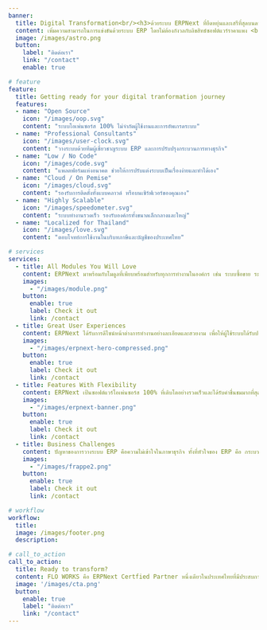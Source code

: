 ```yaml
---
banner:
  title: Digital Transformation<br/><h3>ด้วยระบบ ERPNext ที่ยืดหยุ่นและเสรีที่สุดบนดาวเคราะห์โลก</h3>
  content: เพิ่มความสามารถในการแข่งขันด้วยระบบ ERP โดยไม่ต้องกังวลกับลิขสิทธ์ซอฟต์แวร์ราคาแพง <br/> ERPNext เป็น 100% Open Source ERP เพื่อการเดินทางสู่อนาคต ที่ไม่มีข้อจำกัดด้านจำนวนผู้ใช้งาน
  image: /images/astro.png
  button:
    label: "ติดต่อเรา"
    link: "/contact"
    enable: true

# feature
feature:
  title: Getting ready for your digital tranformation journey
  features:
  - name: "Open Source"
    icon: "/images/oop.svg"
    content: "ระบบโอเพ่นซอร์ส 100% ไม่จำกัดผู้ใช้งานและการอัพเกรดระบบ"
  - name: "Professional Consultants"
    icon: "/images/user-clock.svg"
    content: "วางระบบด้วยทีมผู้เชี่ยวชาญระบบ ERP และการปรับปรุงกระบวนการทางธุรกิจ"
  - name: "Low / No Code"
    icon: "/images/code.svg"
    content: "แพลตฟอร์มแห่งอนาคต ช่วยให้การปรับแต่งระบบเป็นเรื่องง่ายและทำได้เอง"
  - name: "Cloud / On Pemise"
    icon: "/images/cloud.svg"
    content: "รองรับการติดตั้งทั้งแบบคลาวด์ หรือบนเซิร์ฟเวอร์ของคุณเอง"
  - name: "Highly Scalable"
    icon: "/images/speedometer.svg"
    content: "ระบบทำงานรวดเร็ว รองรับองค์กรทั้งขนาดเล็กกลางและใหญ่"
  - name: "Localized for Thailand"
    icon: "/images/love.svg"
    content: "ตอบโจทย์การใช้งานในบริบทภาษีและบัญชีของประเทศไทย"

# services
services:
  - title: All Modules You Will Love
    content: ERPNext มาพร้อมกับโมดูลที่เพียบพร้อมสำหรับทุกการทำงานในองค์กร เช่น ระบบซื้อขาย ระบบผลิต บริหารคลังสินค้า บริการหลังการขาย บริหารบุคคล เงินเดือน ระบบรายงาน และอีกกว่า 1,000 ฟังก์ชั่นงาน ที่พร้อมช่วยให้จัดการธุรกิจได้อย่างมีประสิทธิภาพ และยังสามารถเพิ่มการทำงานได้ด้วยโมดูลเสริมจากชุมชนโอเพ่นซอร์ส
    images:
      - "/images/module.png"
    button:
      enable: true
      label: Check it out
      link: /contact
  - title: Great User Experiences
    content: ERPNext ได้รับการดีไซน์หน้าต่างการทำงานอย่างละเอียดและสวยงาม เพื่อให้ผู้ใช้ระบบได้รับประสบการณ์ที่ดีที่สุด ทุกหน้าจอการทำงาน Responsive และใช้งานได้ดีบนทุกอุปกรณ์ ระบบ Global Search และ Shortcuts ช่วยให้เข้าถึงข้อมูลได้อย่างรวดเร็ว
    images: 
      - "/images/erpnext-hero-compressed.png"
    button:
      enable: true
      label: Check it out
      link: /contact
  - title: Features With Flexibility
    content: ERPNext เป้นซอฟต์แวร์โอเพ่นซอร์ส 100% ที่เติบโตอย่างรวดเร็วและได้รับคำชื่นชมมากที่สุดในเวลานี้ มีจุดเด่นที่ความครบถ้วนของโมดูลการทำงานหลังจากติดตั้ง การปรับแต่งระบบได้ง่ายและยืดหยุ่น และมีค่าบำรุงรักษาที่ต่ำเมื่อเทียบระบบ ERP ระดับเดียวกัน
    images: 
      - "/images/erpnext-banner.png"
    button:
      enable: true
      label: Check it out
      link: /contact
  - title: Business Challenges
    content: ปัญหาของการวางระบบ ERP คือความไม่เข้าใจในภาษาธุรกิจ ทั้งที่หัวใจของ ERP คือ กระบวนการทางธุรกิจ บัญชีและการเงิน ที่ FLO WORKS เรามีประสบการณ์กว่า 15 ปีในการวางระบบ ERP ให้กับธุรกิจไทยที่มีพนักงานตั้งแต่ 10 คนถึง 1,000 คน เราจึงเข้าใจถึงความท้าทายของการวางระบบในหลายมิติ
    images:
      - "/images/frappe2.png"
    button:
      enable: true
      label: Check it out
      link: /contact

# workflow
workflow: 
  title:
  image: /images/footer.png
  description: 

# call_to_action
call_to_action:
  title: Ready to transform?
  content: FLO WORKS คือ ERPNext Certfied Partner หนึ่งเดียวในประเทศไทยที่มีประสบการณ์กว่า 10 ปีในการวางระบบ ERP คุณจึงมั่นใจได้มากกว่า
  image: '/images/cta.png'
  button:
    enable: true
    label: "ติดต่อเรา"
    link: "/contact"
---
```

